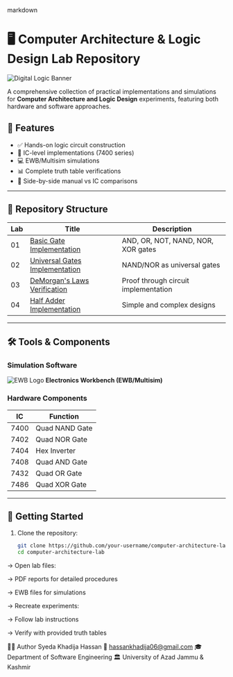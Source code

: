 markdown
# 🖥️ Computer Architecture & Logic Design Lab Repository

![Digital Logic Banner](https://via.placeholder.com/800x200.png?text=Digital+Logic+Experiments)

A comprehensive collection of practical implementations and simulations for **Computer Architecture and Logic Design** experiments, featuring both hardware and software approaches.

## 🌟 Features

- ✅ Hands-on logic circuit construction
- 🔌 IC-level implementations (7400 series)
- 💻 EWB/Multisim simulations
- 📊 Complete truth table verifications
- 🔄 Side-by-side manual vs IC comparisons

---

## 📂 Repository Structure

| Lab | Title | Description |
|-----|-------|-------------|
| 01 | [Basic Gate Implementation](#) | AND, OR, NOT, NAND, NOR, XOR gates |
| 02 | [Universal Gates Implementation](#) | NAND/NOR as universal gates |
| 03 | [DeMorgan's Laws Verification](#) | Proof through circuit implementation |
| 04 | [Half Adder Implementation](#) | Simple and complex designs |

---

## 🛠️ Tools & Components

### Simulation Software
![EWB Logo](https://img.icons8.com/color/48/000000/circuit.png) **Electronics Workbench (EWB/Multisim)**

### Hardware Components
| IC | Function |
|----|----------|
| 7400 | Quad NAND Gate |
| 7402 | Quad NOR Gate |
| 7404 | Hex Inverter |
| 7408 | Quad AND Gate |
| 7432 | Quad OR Gate |
| 7486 | Quad XOR Gate |

---

## 🚀 Getting Started

1. Clone the repository:
   ```bash
   git clone https://github.com/your-username/computer-architecture-lab.git
   cd computer-architecture-lab
-> Open lab files:

-> PDF reports for detailed procedures

-> EWB files for simulations

-> Recreate experiments:

-> Follow lab instructions

-> Verify with provided truth tables

👩‍💻 Author
Syeda Khadija Hassan
📧 hassankhadija06@gmail.com
🎓 Department of Software Engineering
🏛 University of Azad Jammu & Kashmir
